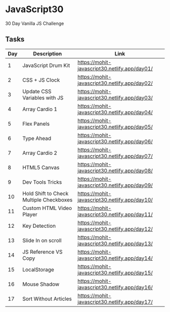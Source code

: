 # JavaScript30

30 Day Vanilla JS Challenge

## Tasks

| Day | Description                             | Link                                          |
| --- | --------------------------------------- | --------------------------------------------- |
| 1   | JavaScript Drum Kit                     | https://mohit-javascript30.netlify.app/day01/ |
| 2   | CSS + JS Clock                          | https://mohit-javascript30.netlify.app/day02/ |
| 3   | Update CSS Variables with JS            | https://mohit-javascript30.netlify.app/day03/ |
| 4   | Array Cardio 1                          | https://mohit-javascript30.netlify.app/day04/ |
| 5   | Flex Panels                             | https://mohit-javascript30.netlify.app/day05/ |
| 6   | Type Ahead                              | https://mohit-javascript30.netlify.app/day06/ |
| 7   | Array Cardio 2                          | https://mohit-javascript30.netlify.app/day07/ |
| 8   | HTML5 Canvas                            | https://mohit-javascript30.netlify.app/day08/ |
| 9   | Dev Tools Tricks                        | https://mohit-javascript30.netlify.app/day09/ |
| 10  | Hold Shift to Check Multiple Checkboxes | https://mohit-javascript30.netlify.app/day10/ |
| 11  | Custom HTML Video Player                | https://mohit-javascript30.netlify.app/day11/ |
| 12  | Key Detection                           | https://mohit-javascript30.netlify.app/day12/ |
| 13  | Slide In on scroll                      | https://mohit-javascript30.netlify.app/day13/ |
| 14  | JS Reference VS Copy                    | https://mohit-javascript30.netlify.app/day14/ |
| 15  | LocalStorage                            | https://mohit-javascript30.netlify.app/day15/ |
| 16  | Mouse Shadow                            | https://mohit-javascript30.netlify.app/day16/ |
| 17  | Sort Without Articles                   | https://mohit-javascript30.netlify.app/day17/ |
